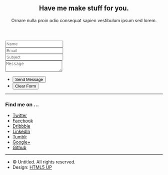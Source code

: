 <div class="wrapper style4">
	<article id="contact" class="container 75%">
		<header>
			<h2>Have me make stuff for you.</h2>
			<p>Ornare nulla proin odio consequat sapien vestibulum ipsum sed lorem.</p>
		</header>
		<div>
			<div class="row">
				<div class="12u">
					<form method="post" action="#">
						<div>
							<div class="row">
								<div class="6u 12u(mobile)">
									<input type="text" name="name" id="name" placeholder="Name" />
								</div>
								<div class="6u 12u(mobile)">
									<input type="text" name="email" id="email" placeholder="Email" />
								</div>
							</div>
							<div class="row">
								<div class="12u">
									<input type="text" name="subject" id="subject" placeholder="Subject" />
								</div>
							</div>
							<div class="row">
								<div class="12u">
									<textarea name="message" id="message" placeholder="Message"></textarea>
								</div>
							</div>
							<div class="row 200%">
								<div class="12u">
									<ul class="actions">
										<li><input type="submit" value="Send Message" /></li>
										<li><input type="reset" value="Clear Form" class="alt" /></li>
									</ul>
								</div>
							</div>
						</div>
					</form>
				</div>
			</div>
			<div class="row">
				<div class="12u">
					<hr />
					<h3>Find me on ...</h3>
					<ul class="social">
						<li><a href="#" class="icon fa-twitter"><span class="label">Twitter</span></a></li>
						<li><a href="#" class="icon fa-facebook"><span class="label">Facebook</span></a></li>
						<li><a href="#" class="icon fa-dribbble"><span class="label">Dribbble</span></a></li>
						<li><a href="#" class="icon fa-linkedin"><span class="label">LinkedIn</span></a></li>
						<li><a href="#" class="icon fa-tumblr"><span class="label">Tumblr</span></a></li>
						<li><a href="#" class="icon fa-google-plus"><span class="label">Google+</span></a></li>
						<li><a href="#" class="icon fa-github"><span class="label">Github</span></a></li>
						<!--
						<li><a href="#" class="icon fa-rss"><span>RSS</span></a></li>
						<li><a href="#" class="icon fa-instagram"><span>Instagram</span></a></li>
						<li><a href="#" class="icon fa-foursquare"><span>Foursquare</span></a></li>
						<li><a href="#" class="icon fa-skype"><span>Skype</span></a></li>
						<li><a href="#" class="icon fa-soundcloud"><span>Soundcloud</span></a></li>
						<li><a href="#" class="icon fa-youtube"><span>YouTube</span></a></li>
						<li><a href="#" class="icon fa-blogger"><span>Blogger</span></a></li>
						<li><a href="#" class="icon fa-flickr"><span>Flickr</span></a></li>
						<li><a href="#" class="icon fa-vimeo"><span>Vimeo</span></a></li>
						-->
					</ul>
					<hr />
				</div>
			</div>
		</div>
		<footer>
			<ul id="copyright">
				<li>&copy; Untitled. All rights reserved.</li><li>Design: <a href="http://html5up.net">HTML5 UP</a></li>
			</ul>
		</footer>
	</article>
</div>